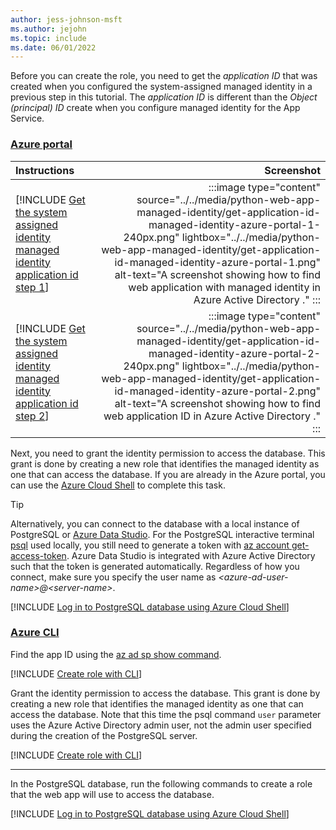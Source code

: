 ```yaml
---
author: jess-johnson-msft
ms.author: jejohn
ms.topic: include
ms.date: 06/01/2022
---
```


Before you can create the role, you need to get the *application ID* that was created when you configured the system-assigned managed identity in a previous step in this tutorial. The *application ID* is different than the *Object (principal) ID* create when you configure managed identity for the App Service.

### [Azure portal](#tab/managed-identity-azure-portal)

| Instructions    | Screenshot |
|:----------------|-----------:|
| [!INCLUDE [Get the system assigned identity managed identity application id step 1](<./get-application-id-managed-identity-azure-portal-1.md>)] | :::image type="content" source="../../media/python-web-app-managed-identity/get-application-id-managed-identity-azure-portal-1-240px.png" lightbox="../../media/python-web-app-managed-identity/get-application-id-managed-identity-azure-portal-1.png" alt-text="A screenshot showing how to find web application with managed identity in Azure Active Directory ." :::   |
| [!INCLUDE [Get the system assigned identity managed identity application id step 2](<./get-application-id-managed-identity-azure-portal-2.md>)] | :::image type="content" source="../../media/python-web-app-managed-identity/get-application-id-managed-identity-azure-portal-2-240px.png" lightbox="../../media/python-web-app-managed-identity/get-application-id-managed-identity-azure-portal-2.png" alt-text="A screenshot showing how to find web application ID in Azure Active Directory ." :::  |

Next, you need to grant the identity permission to access the database. This grant is done by creating a new role that identifies the managed identity as one that can access the database. If you are already in the Azure portal, you can use the [Azure Cloud Shell](https://shell.azure.com/) to complete this task.

> [!TIP]
> Alternatively, you can connect to the database with a local instance of PostgreSQL or [Azure Data Studio](/sql/azure-data-studio/download-azure-data-studio). For the PostgreSQL interactive terminal [psql](https://www.postgresql.org/docs/13/app-psql.html) used locally, you still need to generate a token with [az account get-access-token](/cli/azure/account#az-account-get-access-token). Azure Data Studio is integrated with Azure Active Directory such that the token is generated automatically. Regardless of how you connect, make sure you specify the user name as *\<azure-ad-user-name>@\<server-name>*.

[!INCLUDE [Log in to PostgreSQL database using Azure Cloud Shell](<./postgres-database-log-in-azure-cloud-shell.md>)]

### [Azure CLI](#tab/managed-identity-azure-cli)

Find the app ID using the [az ad sp show command](/cli/azure/ad/sp#az-ad-sp-show).

[!INCLUDE [Create role with CLI](<./get-application-id-managed-identity-azure-cli.md>)]

Grant the identity permission to access the database. This grant is done by creating a new role that identifies the managed identity as one that can access the database. Note that this time the psql command `user` parameter uses the Azure Active Directory admin user, not the admin user specified during the creation of the PostgreSQL server.

[!INCLUDE [Create role with CLI](<./create-managed-identity-role-in-database-cli.md>)]

---

In the PostgreSQL database, run the following commands to create a role that the web app will use to access the database.

[!INCLUDE [Log in to PostgreSQL database using Azure Cloud Shell](<./postgres-database-create-role.md>)]
